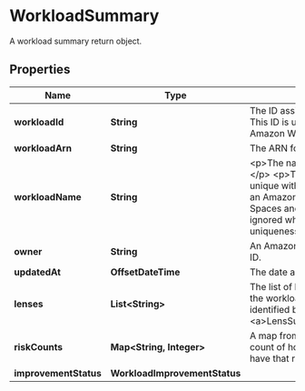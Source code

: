 

# WorkloadSummary

A workload summary return object.

## Properties

| Name | Type | Description | Notes |
|------------ | ------------- | ------------- | -------------|
|**workloadId** | **String** | The ID assigned to the workload. This ID is unique within an Amazon Web Services Region. |  [optional] |
|**workloadArn** | **String** | The ARN for the workload. |  [optional] |
|**workloadName** | **String** | &lt;p&gt;The name of the workload.&lt;/p&gt; &lt;p&gt;The name must be unique within an account within an Amazon Web Services Region. Spaces and capitalization are ignored when checking for uniqueness.&lt;/p&gt; |  [optional] |
|**owner** | **String** | An Amazon Web Services account ID. |  [optional] |
|**updatedAt** | **OffsetDateTime** | The date and time recorded. |  [optional] |
|**lenses** | **List&lt;String&gt;** | The list of lenses associated with the workload. Each lens is identified by its &lt;a&gt;LensSummary$LensAlias&lt;/a&gt;. |  [optional] |
|**riskCounts** | **Map&lt;String, Integer&gt;** | A map from risk names to the count of how many questions have that rating. |  [optional] |
|**improvementStatus** | **WorkloadImprovementStatus** |  |  [optional] |



